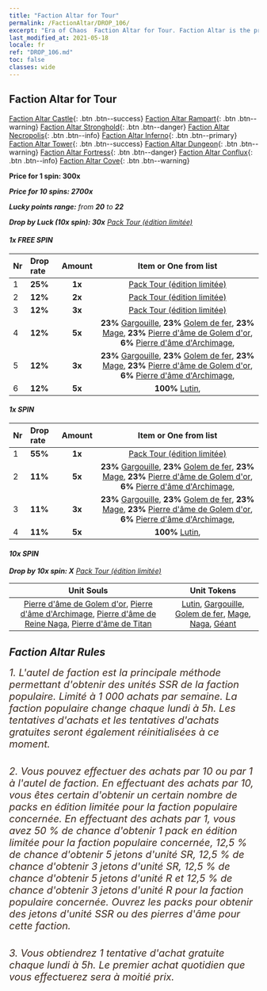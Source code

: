 ```yaml
---
title: "Faction Altar for Tour"
permalink: /FactionAltar/DROP_106/
excerpt: "Era of Chaos  Faction Altar for Tour. Faction Altar is the primary method for obtaining SSR units from the popular faction. Limited to 1,000 purchases each week. The popular faction changes at 05:00 every Monday. Purchase attempts and free purchase attempts will also reset then."
last_modified_at: 2021-05-18
locale: fr
ref: "DROP_106.md"
toc: false
classes: wide
---
```


##  Faction Altar for **Tour**

  [Faction Altar Castle](/fr/FactionAltar/DROP_101/){: .btn .btn--success} [Faction Altar Rampart](/fr/FactionAltar/DROP_102/){: .btn .btn--warning} [Faction Altar Stronghold](/fr/FactionAltar/DROP_103/){: .btn .btn--danger} [Faction Altar Necropolis](/fr/FactionAltar/DROP_104/){: .btn .btn--info} [Faction Altar Inferno](/fr/FactionAltar/DROP_105/){: .btn .btn--primary} [Faction Altar Tower](/fr/FactionAltar/DROP_106/){: .btn .btn--success} [Faction Altar Dungeon](/fr/FactionAltar/DROP_107/){: .btn .btn--warning} [Faction Altar Fortress](/fr/FactionAltar/DROP_108/){: .btn .btn--danger} [Faction Altar Conflux](/fr/FactionAltar/DROP_109/){: .btn .btn--info} [Faction Altar Cove](/fr/FactionAltar/DROP_112/){: .btn .btn--warning} 

  **Price for 1 spin: 300x** <i class="fas fa-gem"/>

  **Price for 10 spins: 2700x** <i class="fas fa-gem"/>

  **Lucky points range:** from **20** to **22**

  **Drop by Luck (10x spin): 30x** [Pack Tour (édition limitée)](/ItemsFR/con_2110/)

####  1x FREE SPIN 

  |    Nr    |  Drop rate  |  Amount   |   Item or One from list  |
  |:---------|:------------|:---------:|:------------------------:|
  | 1 | **25%** | **1x** | [Pack Tour (édition limitée)](/ItemsFR/con_2110/) |
  | 2 | **12%** | **2x** | [Pack Tour (édition limitée)](/ItemsFR/con_2110/) |
  | 3 | **12%** | **3x** | [Pack Tour (édition limitée)](/ItemsFR/con_2110/) |
  | 4 | **12%** | **5x** |  **23%** [Gargouille](/ItemsFR/unt_236/),  **23%** [Golem de fer](/ItemsFR/unt_237/),  **23%** [Mage](/ItemsFR/unt_238/),  **23%** [Pierre d'âme de Golem d'or](/ItemsFR/unt_322/),  **6%** [Pierre d'âme d'Archimage](/ItemsFR/unt_323/),  |
  | 5 | **12%** | **3x** |  **23%** [Gargouille](/ItemsFR/unt_236/),  **23%** [Golem de fer](/ItemsFR/unt_237/),  **23%** [Mage](/ItemsFR/unt_238/),  **23%** [Pierre d'âme de Golem d'or](/ItemsFR/unt_322/),  **6%** [Pierre d'âme d'Archimage](/ItemsFR/unt_323/),  |
  | 6 | **12%** | **5x** |  **100%** [Lutin](/ItemsFR/unt_235/),  |


####  1x SPIN 

  |    Nr    |  Drop rate  |  Amount   |   Item or One from list  |
  |:---------|:------------|:---------:|:------------------------:|
  | 1 | **55%** | **1x** | [Pack Tour (édition limitée)](/ItemsFR/con_2110/) |
  | 2 | **11%** | **5x** |  **23%** [Gargouille](/ItemsFR/unt_236/),  **23%** [Golem de fer](/ItemsFR/unt_237/),  **23%** [Mage](/ItemsFR/unt_238/),  **23%** [Pierre d'âme de Golem d'or](/ItemsFR/unt_322/),  **6%** [Pierre d'âme d'Archimage](/ItemsFR/unt_323/),  |
  | 3 | **11%** | **3x** |  **23%** [Gargouille](/ItemsFR/unt_236/),  **23%** [Golem de fer](/ItemsFR/unt_237/),  **23%** [Mage](/ItemsFR/unt_238/),  **23%** [Pierre d'âme de Golem d'or](/ItemsFR/unt_322/),  **6%** [Pierre d'âme d'Archimage](/ItemsFR/unt_323/),  |
  | 4 | **11%** | **5x** |  **100%** [Lutin](/ItemsFR/unt_235/),  |


####  10x SPIN 

  **Drop by 10x spin: X** [Pack Tour (édition limitée)](/ItemsFR/con_2110/)

  |    Unit Souls    |  Unit Tokens  |
  |:----------------:|:-------------:|
  | [Pierre d'âme de Golem d'or](/ItemsFR/unt_322/), [Pierre d'âme d'Archimage](/ItemsFR/unt_323/), [Pierre d'âme de Reine Naga](/ItemsFR/unt_325/), [Pierre d'âme de Titan](/ItemsFR/unt_326/) | [Lutin](/ItemsFR/unt_235/), [Gargouille](/ItemsFR/unt_236/), [Golem de fer](/ItemsFR/unt_237/), [Mage](/ItemsFR/unt_238/), [Naga](/ItemsFR/unt_240/), [Géant ](/ItemsFR/unt_241/) |



## Faction Altar Rules

  <span style="color: #3c2a1e;font-size:20px">1. L'autel de faction est la principale méthode permettant d'obtenir des unités SSR de la faction populaire. Limité à 1 000 achats par semaine. La faction populaire change chaque lundi à 5h. Les tentatives d'achats et les tentatives d'achats gratuites seront également réinitialisées à ce moment. </span><br/>

<br/>  <span style="color: #3c2a1e;font-size:20px">2. Vous pouvez effectuer des achats par 10 ou par 1 à l'autel de faction. En effectuant des achats par 10, vous êtes certain d'obtenir un certain nombre de packs en édition limitée pour la faction populaire concernée. En effectuant des achats par 1, vous avez 50 % de chance d'obtenir 1 pack en édition limitée pour la faction populaire concernée, 12,5 % de chance d'obtenir 5 jetons d'unité SR, 12,5 % de chance d'obtenir 3 jetons d'unité SR, 12,5 % de chance d'obtenir 5 jetons d'unité R et 12,5 % de chance d'obtenir 3 jetons d'unité R pour la faction populaire concernée. Ouvrez les packs pour obtenir des jetons d'unité SSR ou des pierres d'âme pour cette faction.</span><br/>

<br/>  <span style="color: #3c2a1e;font-size:20px">3. Vous obtiendrez 1 tentative d'achat gratuite chaque lundi à 5h. Le premier achat quotidien que vous effectuerez sera à moitié prix.</span><br/>

<br/>